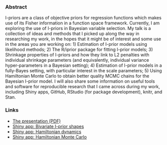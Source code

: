 ### Abstract

I-priors are a class of objective priors for regression functions which makes use of its Fisher information in a function space framework. Currently, I am exploring the use of I-priors in Bayesian variable selection. My talk is a collection of ideas and methods that I picked up along the way in researching my work, in the hopes that it might be of interest and some use in the areas you are working on: 1) Estimation of I-prior models using likelihood methods; 2) The R/iprior package for fitting I-prior models; 3) Shrinkage properties of I-priors and how they link to L2 penalties with individual shrinkage parameters (and equivalently, individual variance hyper-parameters in a Bayesian setting); 4) Estimation of I-prior models in a fully-Bayes setting, with particular interest in the scale parameters; 5) Using Hamiltonian Monte Carlo to obtain better quality MCMC chains for the Bayesian I-prior model. I will also share some information on useful tools and software for reproducible research that I came across during my work, including Shiny apps, GitHub, RStudio (for package development), knitr, and Stan.

### Links

* [The presentation (PDF)](https://haziqjamil.github.io/soc-stat-meet/soc-stat-meeting.pdf)
* [Shiny app: Bivariate I-prior shapes](https://haziqjamil.shinyapps.io/iprior/)
* [Shiny app: Hamiltonian dynamics](https://haziqjamil.shinyapps.io/hmc1/)
* [Shiny app: Hamiltonian Monte Carlo](https://haziqjamil.shinyapps.io/hmc2/)
